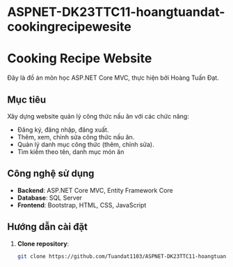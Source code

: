 # ASPNET-DK23TTC11-hoangtuandat-cookingrecipewesite
# Cooking Recipe Website

Đây là đồ án môn học ASP.NET Core MVC, thực hiện bởi Hoàng Tuấn Đạt.

## Mục tiêu
Xây dựng website quản lý công thức nấu ăn với các chức năng:
- Đăng ký, đăng nhập, đăng xuất.
- Thêm, xem, chỉnh sửa công thức nấu ăn.
- Quản lý danh mục công thức (thêm, chỉnh sửa).
- Tìm kiếm theo tên, danh mục món ăn

## Công nghệ sử dụng
- **Backend**: ASP.NET Core MVC, Entity Framework Core
- **Database**: SQL Server
- **Frontend**: Bootstrap, HTML, CSS, JavaScript

## Hướng dẫn cài đặt
1. **Clone repository**:
   ```bash
   git clone https://github.com/Tuandat1103/ASPNET-DK23TTC11-hoangtuandat-cookingrecipewesite.git
